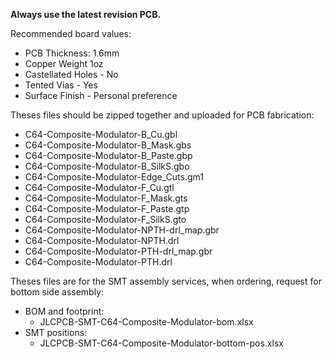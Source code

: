 **Always use the latest revision PCB.**

Recommended board values:
* PCB Thickness: 1.6mm
* Copper Weight 1oz
* Castellated Holes - No
* Tented Vias - Yes
* Surface Finish - Personal preference

Theses files should be zipped together and uploaded for PCB fabrication:
* C64-Composite-Modulator-B_Cu.gbl        
* C64-Composite-Modulator-B_Mask.gbs      
* C64-Composite-Modulator-B_Paste.gbp     
* C64-Composite-Modulator-B_SilkS.gbo     
* C64-Composite-Modulator-Edge_Cuts.gm1   
* C64-Composite-Modulator-F_Cu.gtl        
* C64-Composite-Modulator-F_Mask.gts      
* C64-Composite-Modulator-F_Paste.gtp     
* C64-Composite-Modulator-F_SilkS.gto     
* C64-Composite-Modulator-NPTH-drl_map.gbr
* C64-Composite-Modulator-NPTH.drl        
* C64-Composite-Modulator-PTH-drl_map.gbr 
* C64-Composite-Modulator-PTH.drl         

Theses files are for the SMT assembly services, when ordering, request for bottom side assembly:
* BOM and footprint:
  * JLCPCB-SMT-C64-Composite-Modulator-bom.xlsx
* SMT positions:
  * JLCPCB-SMT-C64-Composite-Modulator-bottom-pos.xlsx
